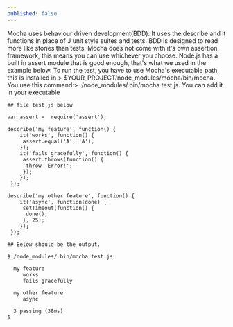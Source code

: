 ```yaml
---
published: false
---
```

 Mocha uses behaviour driven development(BDD). It uses the describe and it functions in place of J unit style suites and tests. BDD is designed to read more like stories than tests. Mocha does not come with it's own assertion framework, this means you can use whichever you choose. Node.js  has a built in assert module that is good enough, that's what we used in the example below. 
 To run the test, you have to use Mocha's executable path, this is installed in > $YOUR_PROJECT/node_modules/mocha/bin/mocha. You use this command:> ./node_modules/.bin/mocha test.js. You can add it in your executable


    ## file test.js below

    var assert =  require('assert');

    describe('my feature', function() {
        it('works', function() {
         assert.equal('A', 'A');
        });
        it('fails gracefully', function() {
         assert.throws(function() {
          throw 'Error!';
         });
        });
     });

    describe('my other feature', function() {
        it('async', function(done) {
         setTimeout(function() {
          done();
         }, 25);
        });
     });

    ## Below should be the output.

    $./node_modules/.bin/mocha test.js

      my feature
         works
         fails gracefully
  
      my other feature
         async

      3 passing (38ms)
    $